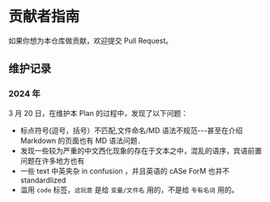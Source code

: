 # 贡献者指南

如果你想为本仓库做贡献，欢迎提交 Pull Request。

## 维护记录

### 2024 年

3 月 20 日，在维护本 Plan 的过程中，发现了以下问题：

- 标点符号(逗号，括号）不匹配,文件命名/MD 语法不规范---甚至在介绍 Markdown 的页面也有 MD 语法问题．
- 发现一些较为严重的中文西化现象的存在于文本之中，混乱的语序，宾语前置问题在许多地方也有
- 一些 text 中英夹杂 in confusion ，并且英语的 cASe ForM 也并不 standardlized
- 滥用 `code` 标签，`这玩意` 是给 `变量/文件名` 用的，不是给 `专有名词` 用的。
